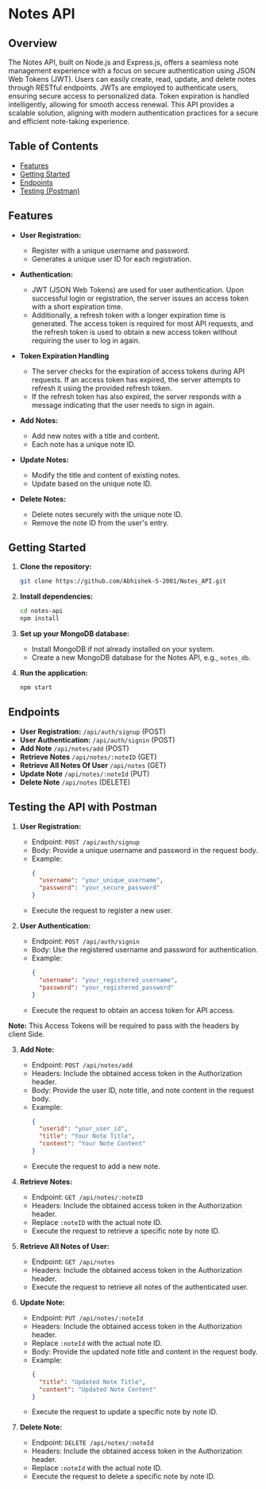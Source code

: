 # Notes API

## Overview

The Notes API, built on Node.js and Express.js, offers a seamless note management experience with a focus on secure authentication using JSON Web Tokens (JWT). Users can easily create, read, update, and delete notes through RESTful endpoints. JWTs are employed to authenticate users, ensuring secure access to personalized data. Token expiration is handled intelligently, allowing for smooth access renewal. This API provides a scalable solution, aligning with modern authentication practices for a secure and efficient note-taking experience.

## Table of Contents

- [Features](#features)
- [Getting Started](#getting-started)
- [Endpoints](#endpoints)
- [Testing (Postman)](#testing-the-api-with-postman)

## Features

- **User Registration:**
  - Register with a unique username and password.
  - Generates a unique user ID for each registration.

- **Authentication:**
  - JWT (JSON Web Tokens) are used for user authentication. Upon successful login or registration, the server issues an access token with a short expiration time.
  - Additionally, a refresh token with a longer expiration time is generated. The access token is required for most API requests, and the refresh token is used to obtain a new access token without requiring the user to log in again.

- **Token Expiration Handling**
  - The server checks for the expiration of access tokens during API requests. If an access token has expired, the server attempts to refresh it using the provided refresh token. 
  - If the refresh token has also expired, the server responds with a message indicating that the user needs to sign in again.

- **Add Notes:**
  - Add new notes with a title and content.
  - Each note has a unique note ID.

- **Update Notes:**
  - Modify the title and content of existing notes.
  - Update based on the unique note ID.

- **Delete Notes:**
  - Delete notes securely with the unique note ID.
  - Remove the note ID from the user's entry.


## Getting Started

1. **Clone the repository:**

   ```bash
   git clone https://github.com/Abhishek-S-2001/Notes_API.git
   ```

2. **Install dependencies:**

   ```bash
   cd notes-api
   npm install
   ```

3. **Set up your MongoDB database:**

   - Install MongoDB if not already installed on your system.
   - Create a new MongoDB database for the Notes API, e.g., `notes_db`.

4. **Run the application:**

   ```bash
   npm start
   ```

## Endpoints

- **User Registration:** `/api/auth/signup` (POST)
- **User Authentication:** `/api/auth/signin` (POST)
- **Add Note** `/api/notes/add` (POST)
- **Retrieve Notes** `/api/notes/:noteID` (GET)
- **Retrieve All Notes Of User** `/api/notes` (GET)
- **Update Note** `/api/notes/:noteId` (PUT)
- **Delete Note** `/api/notes` (DELETE)


## Testing the API with Postman

1. **User Registration:**

   - Endpoint: `POST /api/auth/signup`
   - Body: Provide a unique username and password in the request body.
   - Example:
     ```json
     {
       "username": "your_unique_username",
       "password": "your_secure_password"
     }
     ```
   - Execute the request to register a new user.

2. **User Authentication:**

   - Endpoint: `POST /api/auth/signin`
   - Body: Use the registered username and password for authentication.
   - Example:
     ```json
     {
       "username": "your_registered_username",
       "password": "your_registered_password"
     }
     ```
   - Execute the request to obtain an access token for API access.

**Note:** This Access Tokens will be required to pass with the headers by client Side.  

3. **Add Note:**

   - Endpoint: `POST /api/notes/add`
   - Headers: Include the obtained access token in the Authorization header.
   - Body: Provide the user ID, note title, and note content in the request body.
   - Example:
     ```json
     {
       "userid": "your_user_id",
       "title": "Your Note Title",
       "content": "Your Note Content"
     }
     ```
   - Execute the request to add a new note.

4. **Retrieve Notes:**

   - Endpoint: `GET /api/notes/:noteID`
   - Headers: Include the obtained access token in the Authorization header.
   - Replace `:noteID` with the actual note ID.
   - Execute the request to retrieve a specific note by note ID.

5. **Retrieve All Notes of User:**

   - Endpoint: `GET /api/notes`
   - Headers: Include the obtained access token in the Authorization header.
   - Execute the request to retrieve all notes of the authenticated user.

6. **Update Note:**

   - Endpoint: `PUT /api/notes/:noteId`
   - Headers: Include the obtained access token in the Authorization header.
   - Replace `:noteId` with the actual note ID.
   - Body: Provide the updated note title and content in the request body.
   - Example:
     ```json
     {
       "title": "Updated Note Title",
       "content": "Updated Note Content"
     }
     ```
   - Execute the request to update a specific note by note ID.

7. **Delete Note:**

   - Endpoint: `DELETE /api/notes/:noteId`
   - Headers: Include the obtained access token in the Authorization header.
   - Replace `:noteId` with the actual note ID.
   - Execute the request to delete a specific note by note ID.
